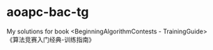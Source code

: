 aoapc-bac-tg
============

My solutions for book &lt;BeginningAlgorithmContests - TrainingGuide>  
《算法竞赛入门经典-训练指南》